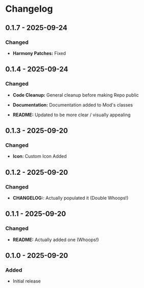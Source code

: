 # Changelog

## 0.1.7 - 2025-09-24

### Changed

- **Harmony Patches:** Fixed

## 0.1.4 - 2025-09-24

### Changed

- **Code Cleanup:** General cleanup before making Repo public

- **Documentation:** Documentation added to Mod's classes

- **README:** Updated to be more clear / visually appealing

## 0.1.3 - 2025-09-20

### Changed

- **Icon**: Custom Icon Added

## 0.1.2 - 2025-09-20

### Changed
- **CHANGELOG:**: Actually populated it (Double Whoops!)

## 0.1.1 - 2025-09-20

### Changed
- **README:** Actually added one (Whoops!)

## 0.1.0 - 2025-09-20

### Added
- Initial release


